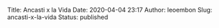 Title: Ancasti x la Vida
Date: 2020-04-04 23:17
Author: leoembon
Slug: ancasti-x-la-vida
Status: published


